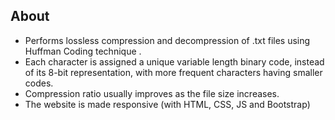  

## About
* Performs lossless compression and decompression of .txt files using Huffman Coding technique .
* Each character is assigned a unique variable length binary code, instead of its 8-bit representation, with more frequent characters having smaller codes.  
* Compression ratio usually improves as the file size increases.
* The website is made responsive (with HTML, CSS, JS  and Bootstrap) 

 
